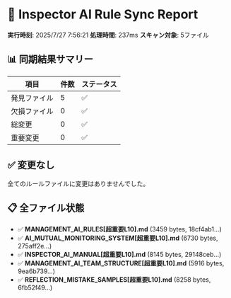 # 🔄 Inspector AI Rule Sync Report

**実行時刻**: 2025/7/27 7:56:21
**処理時間**: 237ms
**スキャン対象**: 5ファイル

## 📊 同期結果サマリー

| 項目 | 件数 | ステータス |
|------|------|------------|
| 発見ファイル | 5 | ✅ |
| 欠損ファイル | 0 | ✅ |
| 総変更 | 0 | ✅ |
| 重要変更 | 0 | ✅ |

## ✅ 変更なし

全てのルールファイルに変更はありませんでした。

## 📋 全ファイル状態

- ✅ **MANAGEMENT_AI_RULES[超重要L10].md** (3459 bytes, 18cf4ab1...)
- ✅ **AI_MUTUAL_MONITORING_SYSTEM[超重要L10].md** (6730 bytes, 275aff2e...)
- ✅ **INSPECTOR_AI_MANUAL[超重要L10].md** (8145 bytes, 29148ceb...)
- ✅ **MANAGEMENT_AI_TEAM_STRUCTURE[超重要L10].md** (5916 bytes, 9ea6b739...)
- ✅ **REFLECTION_MISTAKE_SAMPLES[超重要L10].md** (8258 bytes, 6fb52f49...)
